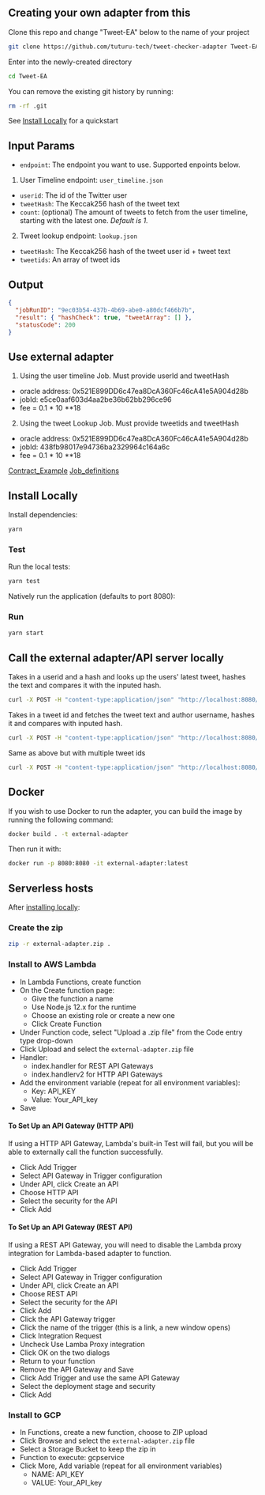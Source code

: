 ## Creating your own adapter from this

Clone this repo and change "Tweet-EA" below to the name of your project

```bash
git clone https://github.com/tuturu-tech/tweet-checker-adapter Tweet-EA
```

Enter into the newly-created directory

```bash
cd Tweet-EA
```

You can remove the existing git history by running:

```bash
rm -rf .git
```

See [Install Locally](#install-locally) for a quickstart

## Input Params

- `endpoint`: The endpoint you want to use. Supported enpoints below.

1. User Timeline endpoint: `user_timeline.json`

- `userid`: The id of the Twitter user
- `tweetHash`: The Keccak256 hash of the tweet text
- `count`: (optional) The amount of tweets to fetch from the user timeline, starting with the latest one.
  _Default is 1._

2. Tweet lookup endpoint: `lookup.json`

- `tweetHash`: The Keccak256 hash of the tweet user id + tweet text
- `tweetids`: An array of tweet ids

## Output

```json
{
  "jobRunID": "9ec03b54-437b-4b69-abe0-a80dcf466b7b",
  "result": { "hashCheck": true, "tweetArray": [] },
  "statusCode": 200
}
```

## Use external adapter

1. Using the user timeline Job. Must provide userId and tweetHash

- oracle address: 0x521E899DD6c47ea8DcA360Fc46cA41e5A904d28b
- jobId: e5ce0aaf603d4aa2be36b62bb296ce96
- fee = 0.1 \* 10 \*\*18

2. Using the tweet Lookup Job. Must provide tweetids and tweetHash

- oracle address: 0x521E899DD6c47ea8DcA360Fc46cA41e5A904d28b
- jobId: 438fb98017e94736ba2329964c164a6c
- fee = 0.1 \* 10 \*\*18

[Contract_Example](APIConsumer_example.md)
[Job_definitions](JobSpec.md)

## Install Locally

Install dependencies:

```bash
yarn
```

### Test

Run the local tests:

```bash
yarn test
```

Natively run the application (defaults to port 8080):

### Run

```bash
yarn start
```

## Call the external adapter/API server locally

Takes in a userid and a hash and looks up the users' latest tweet, hashes the text and compares it with the inputed hash.

```bash
curl -X POST -H "content-type:application/json" "http://localhost:8080/" --data '{ "id": 0, "data": { "userid": "1395461422121984004", "tweetHash": "be3225661372643f19e655841509bb6aaa85c5ae6a3240b5ee0a9f5f3e36b55d", "endpoint": "user_timeline.json" } }'
```

Takes in a tweet id and fetches the tweet text and author username, hashes it and compares with inputed hash.

```bash
curl -X POST -H "content-type:application/json" "http://localhost:8080/" --data '{ "id": 0, "data": { "tweetids": "1447545650925682696", "tweetHash": "be3225661372643f19e655841509bb6aaa85c5ae6a3240b5ee0a9f5f3e36b55d", "endpoint": "lookup.json" } }'
```

Same as above but with multiple tweet ids

```bash
curl -X POST -H "content-type:application/json" "http://localhost:8080/" --data '{ "id": 0, "data": { "tweetids": "1447545650925682696,1440043399961219074", "tweetHash": "536c3cb79ae5a519c525dca22f9f166e6067b253178557ea579aec649eb5fd0c", "endpoint": "lookup.json" } }'
```

## Docker

If you wish to use Docker to run the adapter, you can build the image by running the following command:

```bash
docker build . -t external-adapter
```

Then run it with:

```bash
docker run -p 8080:8080 -it external-adapter:latest
```

## Serverless hosts

After [installing locally](#install-locally):

### Create the zip

```bash
zip -r external-adapter.zip .
```

### Install to AWS Lambda

- In Lambda Functions, create function
- On the Create function page:
  - Give the function a name
  - Use Node.js 12.x for the runtime
  - Choose an existing role or create a new one
  - Click Create Function
- Under Function code, select "Upload a .zip file" from the Code entry type drop-down
- Click Upload and select the `external-adapter.zip` file
- Handler:
  - index.handler for REST API Gateways
  - index.handlerv2 for HTTP API Gateways
- Add the environment variable (repeat for all environment variables):
  - Key: API_KEY
  - Value: Your_API_key
- Save

#### To Set Up an API Gateway (HTTP API)

If using a HTTP API Gateway, Lambda's built-in Test will fail, but you will be able to externally call the function successfully.

- Click Add Trigger
- Select API Gateway in Trigger configuration
- Under API, click Create an API
- Choose HTTP API
- Select the security for the API
- Click Add

#### To Set Up an API Gateway (REST API)

If using a REST API Gateway, you will need to disable the Lambda proxy integration for Lambda-based adapter to function.

- Click Add Trigger
- Select API Gateway in Trigger configuration
- Under API, click Create an API
- Choose REST API
- Select the security for the API
- Click Add
- Click the API Gateway trigger
- Click the name of the trigger (this is a link, a new window opens)
- Click Integration Request
- Uncheck Use Lamba Proxy integration
- Click OK on the two dialogs
- Return to your function
- Remove the API Gateway and Save
- Click Add Trigger and use the same API Gateway
- Select the deployment stage and security
- Click Add

### Install to GCP

- In Functions, create a new function, choose to ZIP upload
- Click Browse and select the `external-adapter.zip` file
- Select a Storage Bucket to keep the zip in
- Function to execute: gcpservice
- Click More, Add variable (repeat for all environment variables)
  - NAME: API_KEY
  - VALUE: Your_API_key
